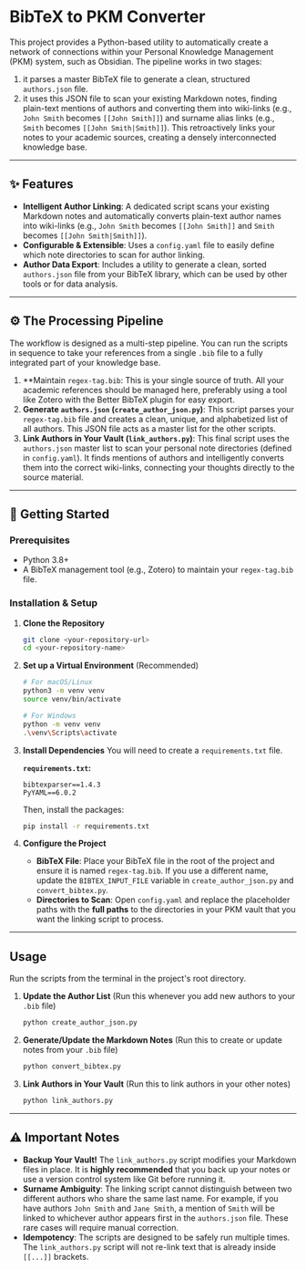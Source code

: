 # BibTeX to PKM Converter

This project provides a Python-based utility to automatically create a network of connections within your Personal Knowledge Management (PKM) system, such as Obsidian. The pipeline works in two stages: 
1. it parses a master BibTeX file to generate a clean, structured `authors.json` file. 
2. it uses this JSON file to scan your existing Markdown notes, finding plain-text mentions of authors and converting them into wiki-links (e.g., `John Smith` becomes `[[John Smith]]`) and surname alias links (e.g., `Smith` becomes `[[John Smith|Smith]]`). This retroactively links your notes to your academic sources, creating a densely interconnected knowledge base.

---

## ✨ Features

-   **Intelligent Author Linking**: A dedicated script scans your existing Markdown notes and automatically converts plain-text author names into wiki-links (e.g., `John Smith` becomes `[[John Smith]]` and `Smith` becomes `[[John Smith|Smith]]`).
-   **Configurable & Extensible**: Uses a `config.yaml` file to easily define which note directories to scan for author linking.
-   **Author Data Export**: Includes a utility to generate a clean, sorted `authors.json` file from your BibTeX library, which can be used by other tools or for data analysis.

---

## ⚙️ The Processing Pipeline

The workflow is designed as a multi-step pipeline. You can run the scripts in sequence to take your references from a single `.bib` file to a fully integrated part of your knowledge base.

1.  **Maintain `regex-tag.bib`: This is your single source of truth. All your academic references should be managed here, preferably using a tool like Zotero with the Better BibTeX plugin for easy export.
2.  **Generate `authors.json` (`create_author_json.py`)**: This script parses your `regex-tag.bib` file and creates a clean, unique, and alphabetized list of all authors. This JSON file acts as a master list for the other scripts.
3.  **Link Authors in Your Vault (`link_authors.py`)**: This final script uses the `authors.json` master list to scan your personal note directories (defined in `config.yaml`). It finds mentions of authors and intelligently converts them into the correct wiki-links, connecting your thoughts directly to the source material.

---

## 🚀 Getting Started

### Prerequisites

-   Python 3.8+
-   A BibTeX management tool (e.g., Zotero) to maintain your `regex-tag.bib` file.

### Installation & Setup

1.  **Clone the Repository**
    ```bash
    git clone <your-repository-url>
    cd <your-repository-name>
    ```

2.  **Set up a Virtual Environment** (Recommended)
    ```bash
    # For macOS/Linux
    python3 -m venv venv
    source venv/bin/activate

    # For Windows
    python -m venv venv
    .\venv\Scripts\activate
    ```

3.  **Install Dependencies**
    You will need to create a `requirements.txt` file.

    **`requirements.txt`:**
    ```
    bibtexparser==1.4.3
    PyYAML==6.0.2
    ```
    Then, install the packages:
    ```bash
    pip install -r requirements.txt
    ```

4.  **Configure the Project**
    -   **BibTeX File**: Place your BibTeX file in the root of the project and ensure it is named `regex-tag.bib`. If you use a different name, update the `BIBTEX_INPUT_FILE` variable in `create_author_json.py` and `convert_bibtex.py`.
    -   **Directories to Scan**: Open `config.yaml` and replace the placeholder paths with the **full paths** to the directories in your PKM vault that you want the linking script to process.

---

## Usage

Run the scripts from the terminal in the project's root directory.

1.  **Update the Author List** (Run this whenever you add new authors to your `.bib` file)
    ```bash
    python create_author_json.py
    ```

2.  **Generate/Update the Markdown Notes** (Run this to create or update notes from your `.bib` file)
    ```bash
    python convert_bibtex.py
    ```

3.  **Link Authors in Your Vault** (Run this to link authors in your other notes)
    ```bash
    python link_authors.py
    ```

---

## ⚠️ Important Notes

-   **Backup Your Vault!** The `link_authors.py` script modifies your Markdown files in place. It is **highly recommended** that you back up your notes or use a version control system like Git before running it.
-   **Surname Ambiguity**: The linking script cannot distinguish between two different authors who share the same last name. For example, if you have authors `John Smith` and `Jane Smith`, a mention of `Smith` will be linked to whichever author appears first in the `authors.json` file. These rare cases will require manual correction.
-   **Idempotency**: The scripts are designed to be safely run multiple times. The `link_authors.py` script will not re-link text that is already inside `[[...]]` brackets.